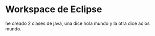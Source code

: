 # Workspace de Eclipse

he creado 2 clases de java, una dice hola mundo y la otra dice adios mundo.
